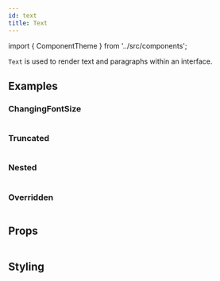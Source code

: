 ```yaml
---
id: text
title: Text
---
```


import { ComponentTheme } from '../src/components';

`Text` is used to render text and paragraphs within an interface.

## Examples

### ChangingFontSize

```ComponentSnackPlayer path=components,primitives,Text,ChangingFontSize.tsx

```

### Truncated

```ComponentSnackPlayer path=components,primitives,Text,Truncated.tsx

```

### Nested

```ComponentSnackPlayer path=components,primitives,Text,Nested.tsx

```

### Overridden

```ComponentSnackPlayer path=components,primitives,Text,Overriden.tsx

```

## Props

```ComponentPropTable path=primitives,Text,index.tsx showStylingProps=true

```

## Styling

<ComponentTheme name="text" />
